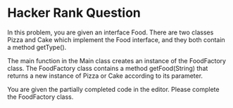 # Hacker Rank Question 

In this problem, you are given an interface Food. There are two classes Pizza and Cake which implement the Food interface, and they both contain a method getType().

The main function in the Main class creates an instance of the FoodFactory class. The FoodFactory class contains a method getFood(String) that returns a new instance of Pizza or Cake according to its parameter.

You are given the partially completed code in the editor. Please complete the FoodFactory class.
